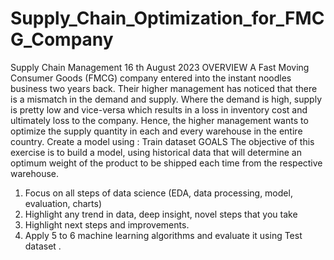 # Supply_Chain_Optimization_for_FMCG_Company
Supply Chain Management
16
th August 2023
OVERVIEW
A Fast Moving Consumer Goods (FMCG) company entered into the instant noodles business two
years back. Their higher management has noticed that there is a mismatch in the demand and
supply. Where the demand is high, supply is pretty low and vice-versa which results in a loss in
inventory cost and ultimately loss to the company. Hence, the higher management wants to
optimize the supply quantity in each and every warehouse in the entire country.
Create a model using : Train dataset
GOALS
The objective of this exercise is to build a model, using historical data that will determine an
optimum weight of the product to be shipped each time from the respective warehouse.
1. Focus on all steps of data science (EDA, data processing, model, evaluation, charts)
2. Highlight any trend in data, deep insight, novel steps that you take
3. Highlight next steps and improvements.
4. Apply 5 to 6 machine learning algorithms and evaluate it using Test dataset .
